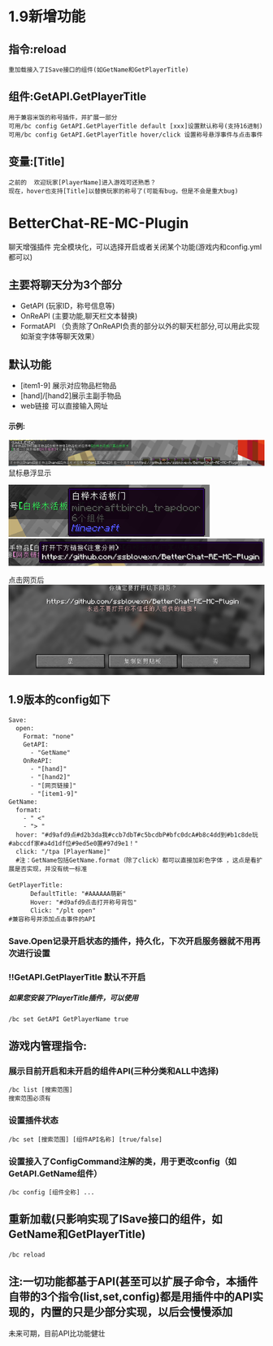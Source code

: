 # 1.9新增功能
## 指令:reload
    重加载接入了ISave接口的组件(如GetName和GetPlayerTitle)
## 组件:GetAPI.GetPlayerTitle
    用于兼容米饭的称号插件，并扩展一部分
    可用/bc config GetAPI.GetPlayerTitle default [xxx]设置默认称号(支持16进制)
    可用/bc config GetAPI.GetPlayerTitle hover/click 设置称号悬浮事件与点击事件
## 变量:[Title]
    之前的  欢迎玩家[PlayerName]进入游戏可还熟悉？
    现在，hover也支持[Title]以替换玩家的称号了(可能有bug，但是不会是重大bug)

# BetterChat-RE-MC-Plugin
聊天增强插件 完全模块化，可以选择开启或者关闭某个功能(游戏内和config.yml都可以)

## 主要将聊天分为3个部分 
- GetAPI (玩家ID，称号信息等)
- OnReAPI (主要功能,聊天栏文本替换)
- FormatAPI （负责除了OnReAPI负责的部分以外的聊天栏部分,可以用此实现如渐变字体等聊天效果）

## 默认功能
- [item1-9] 展示对应物品栏物品
- [hand]/[hand2]展示主副手物品
- web链接 可以直接输入网址

#### 示例:
![示例](test/test.png)
鼠标悬浮显示

![悬浮](test/item.png)
![a](test/hover.png)

点击网页后
![网页](test/网页.png)

## 1.9版本的config如下

    Save:
      open:
        Format: "none"
        GetAPI:
          - "GetName"
        OnReAPI:
          - "[hand]"
          - "[hand2]"
          - "[网页链接]"
          - "[item1-9]"
    GetName:
      format:
        - " <"
        - "> "
      hover: "#d9afd9点#d2b3da我#ccb7dbT#c5bcdbP#bfc0dcA#b8c4dd到#b1c8de玩#abccdf家#a4d1df位#9ed5e0置#97d9e1！"
      click: "/tpa [PlayerName]"
      #注：GetName包括GetName.format（除了click）都可以直接加彩色字体 ，这点是看扩展是否实现，并没有统一标准

    GetPlayerTitle:
          DefaultTitle: "#AAAAAA萌新"
          Hover: "#d9afd9点击打开称号背包"
          Click: "/plt open"
    #兼容称号并添加点击事件的API
### Save.Open记录开启状态的插件，持久化，下次开启服务器就不用再次进行设置
### !!GetAPI.GetPlayerTitle 默认不开启
##### 如果您安装了PlayerTitle插件，可以使用 

    /bc set GetAPI GetPlayerName true
## 游戏内管理指令:
### 展示目前开启和未开启的组件API(三种分类和ALL中选择)

    /bc list [搜索范围] 
    搜索范围必须有
### 设置插件状态

    /bc set [搜索范围] [组件API名称] [true/false]
### 设置接入了ConfigCommand注解的类，用于更改config（如GetAPI.GetName组件）

    /bc config [组件全称] ... 

## 重新加载(只影响实现了ISave接口的组件，如GetName和GetPlayerTitle)

    /bc reload

## 注:一切功能都基于API(甚至可以扩展子命令，本插件自带的3个指令(list,set,config)都是用插件中的API实现的，内置的只是少部分实现，以后会慢慢添加
未来可期，目前API比功能健壮
